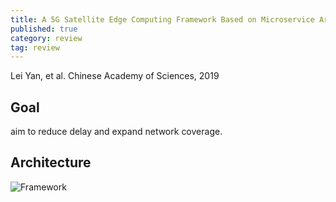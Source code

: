 ```yaml
---
title: A 5G Satellite Edge Computing Framework Based on Microservice Architecture
published: true
category: review
tag: review
---
```

Lei Yan, et al. Chinese Academy of Sciences, 2019

## Goal

aim to reduce delay and expand network coverage.

## Architecture

![Framework](http://plusnet.cn/assets/include/satellite_service.png)




